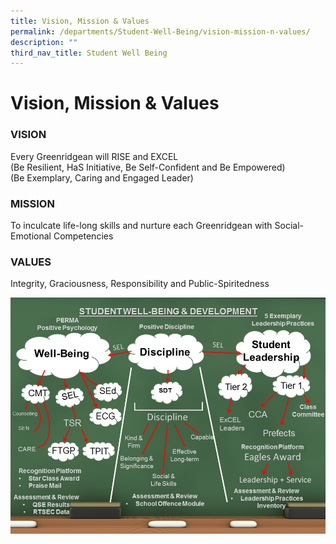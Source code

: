 ```yaml
---
title: Vision, Mission & Values
permalink: /departments/Student-Well-Being/vision-mission-n-values/
description: ""
third_nav_title: Student Well Being
---
```

# Vision, Mission & Values

### VISION

Every Greenridgean will RISE and EXCEL   
(Be Resilient, HaS Initiative, Be Self-Confident and Be Empowered)  
(Be Exemplary, Caring and Engaged Leader)  

### MISSION

To inculcate life-long skills and nurture each Greenridgean with Social-Emotional Competencies  

### VALUES

Integrity, Graciousness, Responsibility and Public-Spiritedness

![](/images/Departments/Student%20Well%20Being/MissionFramework.jpg)